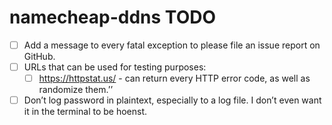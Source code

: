 # namecheap-ddns TODO

* [ ] Add a message to every fatal exception to please file an issue report on GitHub.
* [ ] URLs that can be used for testing purposes:
  * [ ] https://httpstat.us/ - can return every HTTP error code, as well as randomize them.’’
* [ ] Don’t log password in plaintext, especially to a log file. I don’t even want it in the terminal to be hoenst.